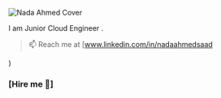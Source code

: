 ![Nada Ahmed Cover](https://pbs.twimg.com/profile_banners/141316682/1612098019/1500x500)


I am Junior Cloud Engineer .



> 📫 Reach me at [www.linkedin.com/in/nadaahmedsaad

) 


### [Hire me 🚀]
